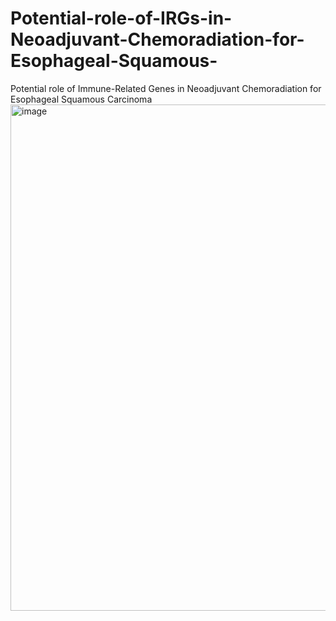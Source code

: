 # Potential-role-of-IRGs-in-Neoadjuvant-Chemoradiation-for-Esophageal-Squamous-
Potential role of Immune-Related Genes in Neoadjuvant Chemoradiation for Esophageal Squamous Carcinoma
<img width="810" alt="image" src="https://user-images.githubusercontent.com/43194769/179405133-71d572e0-e825-45a4-ba32-20e8f580eac3.png">

